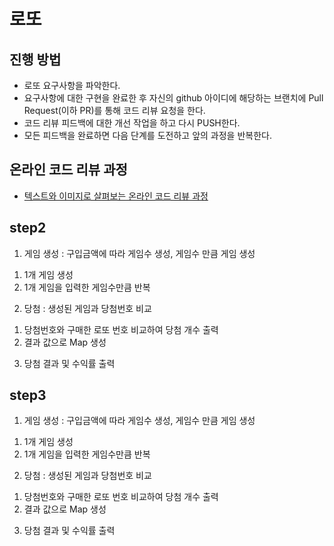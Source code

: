 # 로또
## 진행 방법
* 로또 요구사항을 파악한다.
* 요구사항에 대한 구현을 완료한 후 자신의 github 아이디에 해당하는 브랜치에 Pull Request(이하 PR)를 통해 코드 리뷰 요청을 한다.
* 코드 리뷰 피드백에 대한 개선 작업을 하고 다시 PUSH한다.
* 모든 피드백을 완료하면 다음 단계를 도전하고 앞의 과정을 반복한다.

## 온라인 코드 리뷰 과정
* [텍스트와 이미지로 살펴보는 온라인 코드 리뷰 과정](https://github.com/next-step/nextstep-docs/tree/master/codereview)

## step2
1. 게임 생성 : 구입금액에 따라 게임수 생성, 게임수 만큼 게임 생성
 1) 1개 게임 생성
 2) 1개 게임을 입력한 게임수만큼 반복

2. 당첨 : 생성된 게임과 당첨번호 비교
 1) 당첨번호와 구매한 로또 번호 비교하여 당첨 개수 출력
 2) 결과 값으로 Map 생성

3. 당첨 결과 및 수익률 출력

## step3
1. 게임 생성 : 구입금액에 따라 게임수 생성, 게임수 만큼 게임 생성
 1) 1개 게임 생성
 2) 1개 게임을 입력한 게임수만큼 반복

2. 당첨 : 생성된 게임과 당첨번호 비교
 1) 당첨번호와 구매한 로또 번호 비교하여 당첨 개수 출력
 2) 결과 값으로 Map 생성

3. 당첨 결과 및 수익률 출력
